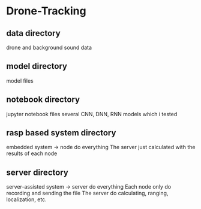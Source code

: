 # Drone-Tracking

## data directory
drone and background sound data

## model directory
model files

## notebook directory
jupyter notebook files
several CNN, DNN, RNN models which i tested

## rasp based system directory
embedded system -> node do everything
The server just calculated with the results of each node

## server directory
server-assisted system -> server do everything
Each node only do recording and sending the file
The server do calculating, ranging, localization, etc.
